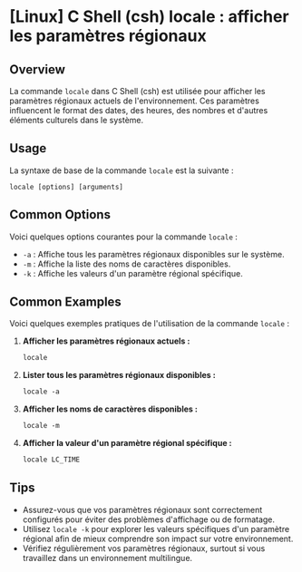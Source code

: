 # [Linux] C Shell (csh) locale : afficher les paramètres régionaux

## Overview
La commande `locale` dans C Shell (csh) est utilisée pour afficher les paramètres régionaux actuels de l'environnement. Ces paramètres influencent le format des dates, des heures, des nombres et d'autres éléments culturels dans le système.

## Usage
La syntaxe de base de la commande `locale` est la suivante :

```
locale [options] [arguments]
```

## Common Options
Voici quelques options courantes pour la commande `locale` :

- `-a` : Affiche tous les paramètres régionaux disponibles sur le système.
- `-m` : Affiche la liste des noms de caractères disponibles.
- `-k` : Affiche les valeurs d'un paramètre régional spécifique.

## Common Examples
Voici quelques exemples pratiques de l'utilisation de la commande `locale` :

1. **Afficher les paramètres régionaux actuels :**
   ```csh
   locale
   ```

2. **Lister tous les paramètres régionaux disponibles :**
   ```csh
   locale -a
   ```

3. **Afficher les noms de caractères disponibles :**
   ```csh
   locale -m
   ```

4. **Afficher la valeur d'un paramètre régional spécifique :**
   ```csh
   locale LC_TIME
   ```

## Tips
- Assurez-vous que vos paramètres régionaux sont correctement configurés pour éviter des problèmes d'affichage ou de formatage.
- Utilisez `locale -k` pour explorer les valeurs spécifiques d'un paramètre régional afin de mieux comprendre son impact sur votre environnement.
- Vérifiez régulièrement vos paramètres régionaux, surtout si vous travaillez dans un environnement multilingue.